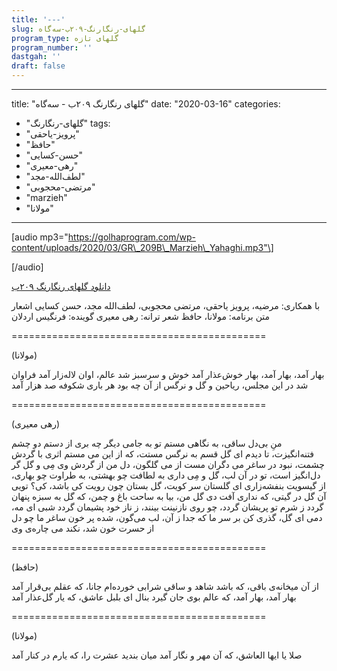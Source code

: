 ```yaml
---
title: '---'
slug: گلهای-رنگارنگ-۲۰۹ب-سه‌گاه
program_type: گلهای تازه
program_number: ''
dastgah: ''
draft: false
---
```


---
title: "گلهای رنگارنگ ۲۰۹ب - سه‌گاه"
date: "2020-03-16"
categories: 
  - "گلهای-رنگارنگ"
tags: 
  - "پرویز-یاحقی"
  - "حافظ"
  - "حسن-کسایی"
  - "رهی-معیری"
  - "لطف‌الله-مجد"
  - "مرتضی-محجوبی"
  - "marzieh"
  - "مولانا"
---

\[audio mp3="https://golhaprogram.com/wp-content/uploads/2020/03/GR\_209B\_Marzieh\_Yahaghi.mp3"\]

\[/audio\]

[دانلود گلهای رنگارنگ ۲۰۹ب](https://golhaprogram.com/wp-content/uploads/2020/03/GR_209B_Marzieh_Yahaghi.mp3)

با همکاری: مرضیه، پرویز یاحقی، مرتضی محجوبی، لطف‌الله مجد، حسن کسایی اشعار متن برنامه: مولانا، حافظ شعر ترانه: رهی معیری گوینده: فرنگیس اردلان

\============================================

(مولانا)

بهار آمد، بهار آمد، بهار خوش‌عذار آمد خوش و سرسبز شد عالم، اوان لاله‌زار آمد فراوان شد در این مجلس، ریاحین و گل و نرگس از آن چه بود هر باری شکوفه صد هزار آمد

\============================================

(رهی معیری)

منِ بی‌دل ساقی، به نگاهی مستم تو به جامی دیگر چه بری از دستم دو چشم فتنه‌انگیزت، تا دیدم ای گل قسم به نرگس مستت، که از این می مستم اثری با گردش چشمت، نبود در ساغر می دگران مست از می گلگون، دل من از گردش وی مِی و گل گر دل‌انگیز است، تو در آن لب، گل و مِی داری به لطافت چو بهشتی، به طراوت چو بهاری، از گیسویت بنفشه‌زاری ای گلستان سر کویت، گل بستان چون رویت کی باشد، کی؟ تویی آن گل در گیتی، که نداری آفت دی گل من، بیا به ساحت باغ و چمن، که گل به سبزه پنهان گردد ز شرم تو پریشان گردد، چو روی نازنینت بینند، ز ناز خود پشیمان گردد شبی ای مه، دمی ای گل، گذری کن بر سر ما که جدا ز آن، لب می‌گون، شده پر خون ساغر ما چو دل از حسرت خون شد، نکند می چاره‌ی وی

\============================================

(حافظ)

از آن میخانه‌ی باقی، که باشد شاهد و ساقی شرابی خورده‌ام جانا، که عقلم بی‌قرار آمد بهار آمد، بهار آمد، که عالم بوی جان گیرد بنال ای بلبل عاشق، که یار گل‌عذار آمد

\============================================

(مولانا)

صلا یا ایها العاشق، که آن مهر و نگار آمد میان بندید عشرت را، که یارم در کنار آمد
